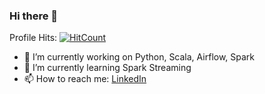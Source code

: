 ### Hi there 👋
Profile Hits: [![HitCount](http://hits.dwyl.com/ashokballolli/ashokballolli.svg)](http://hits.dwyl.com/ashokballolli/ashokballolli)
<!--
**ashokballolli/ashokballolli** is a ✨ _special_ ✨ repository because its `README.md` (this file) appears on your GitHub profile.

Here are some ideas to get you started:
-->
- 🔭 I’m currently working on Python, Scala, Airflow, Spark
- 🌱 I’m currently learning Spark Streaming
- 📫 How to reach me: [LinkedIn](https://www.linkedin.com/in/ashokballolli/)


